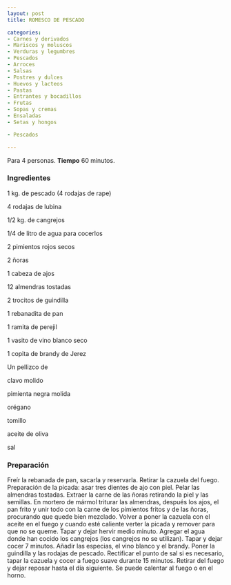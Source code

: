 ```yaml
---
layout: post
title: ROMESCO DE PESCADO

categories:
- Carnes y derivados
- Mariscos y moluscos
- Verduras y legumbres
- Pescados
- Arroces
- Salsas
- Postres y dulces
- Huevos y lacteos
- Pastas
- Entrantes y bocadillos
- Frutas
- Sopas y cremas
- Ensaladas
- Setas y hongos

- Pescados

---
```


Para 4 personas.
<b>Tiempo</b> 60 minutos.

<h3>Ingredientes</h3>

1 kg. de pescado (4 rodajas de rape)

4 rodajas de lubina

1/2 kg. de cangrejos

1/4 de litro de agua para cocerlos

2 pimientos rojos secos

2 ñoras

1 cabeza de ajos

12 almendras tostadas

2 trocitos de guindilla

1 rebanadita de pan

1 ramita de perejil

1 vasito de vino blanco seco

1 copita de brandy de Jerez

Un pellizco de

clavo molido

pimienta negra molida

orégano

tomillo

aceite de oliva

sal

<h3>Preparación</h3>

Freír la rebanada de pan, sacarla y reservarla. Retirar la cazuela del fuego. Preparación de la picada: asar tres dientes de ajo con piel. Pelar las almendras tostadas. Extraer la carne de las ñoras retirando la piel y las semillas. En mortero de mármol triturar las almendras, después los ajos, el pan frito y unir todo con la carne de los pimientos fritos y de las ñoras, procurando que quede bien mezclado. Volver a poner la cazuela con el aceite en el fuego y cuando esté caliente verter la picada y remover para que no se queme. Tapar y dejar hervir medio minuto. Agregar el agua donde han cocido los cangrejos (los cangrejos no se utilizan). Tapar y dejar cocer 7 minutos. Añadir las especias, el vino blanco y el brandy. Poner la guindilla y las rodajas de pescado. Rectificar el punto de sal si es necesario, tapar la cazuela y cocer a fuego suave durante 15 minutos. Retirar del fuego y dejar reposar hasta el día siguiente. Se puede calentar al fuego o en el horno.


